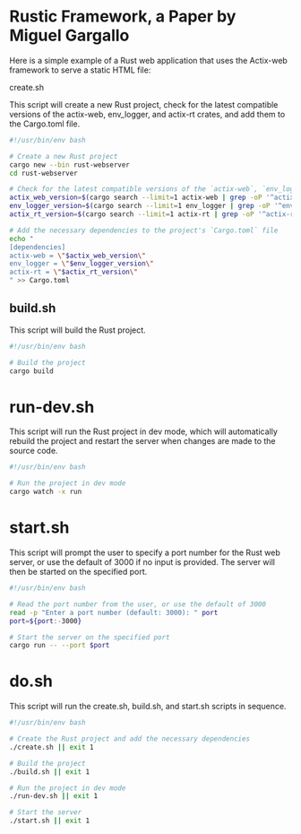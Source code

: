 # Rustic Framework, a Paper by Miguel Gargallo

Here is a simple example of a Rust web application that uses the Actix-web framework to serve a static HTML file:

create.sh

This script will create a new Rust project, check for the latest compatible versions of the actix-web, env_logger, and actix-rt crates, and add them to the Cargo.toml file.

```bash
#!/usr/bin/env bash

# Create a new Rust project
cargo new --bin rust-webserver
cd rust-webserver

# Check for the latest compatible versions of the `actix-web`, `env_logger`, and `actix-rt` crates
actix_web_version=$(cargo search --limit=1 actix-web | grep -oP '^actix-web\s+\K[^\s]+')
env_logger_version=$(cargo search --limit=1 env_logger | grep -oP '^env_logger\s+\K[^\s]+')
actix_rt_version=$(cargo search --limit=1 actix-rt | grep -oP '^actix-rt\s+\K[^\s]+')

# Add the necessary dependencies to the project's `Cargo.toml` file
echo "
[dependencies]
actix-web = \"$actix_web_version\"
env_logger = \"$env_logger_version\"
actix-rt = \"$actix_rt_version\"
" >> Cargo.toml
```

## build.sh

This script will build the Rust project.

```bash
#!/usr/bin/env bash

# Build the project
cargo build
```

# run-dev.sh

This script will run the Rust project in dev mode, which will automatically rebuild the project and restart the server when changes are made to the source code.

```bash
#!/usr/bin/env bash

# Run the project in dev mode
cargo watch -x run
```

# start.sh

This script will prompt the user to specify a port number for the Rust web server, or use the default of 3000 if no input is provided. The server will then be started on the specified port.

```bash
#!/usr/bin/env bash

# Read the port number from the user, or use the default of 3000
read -p "Enter a port number (default: 3000): " port
port=${port:-3000}

# Start the server on the specified port
cargo run -- --port $port
```

# do.sh

This script will run the create.sh, build.sh, and start.sh scripts in sequence.

```bash
#!/usr/bin/env bash

# Create the Rust project and add the necessary dependencies
./create.sh || exit 1

# Build the project
./build.sh || exit 1

# Run the project in dev mode
./run-dev.sh || exit 1

# Start the server
./start.sh || exit 1
```
